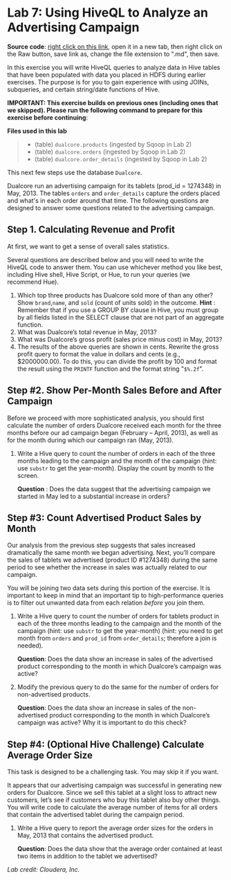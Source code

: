 # Lab 7: Using HiveQL to Analyze an Advertising Campaign

**Source code**: [right click on this link](https://github.umn.edu/deliu/bigdata19/blob/master/03-Hive1/lab07-hiveql/lab07-hiveql.md), open it in a new tab, then right click on the Raw button, save link as, change the file extension to ".md", then save.


In this exercise you will write HiveQL queries to analyze data in Hive tables that have been populated with data you placed in HDFS during earlier exercises. The purpose is for you to gain experience with using JOINs, subqueries, and certain string/date functions of Hive. 

**IMPORTANT: This exercise builds on previous ones (including ones that we skipped). Please run the following command to prepare for this exercise before continuing**: 

**Files used in this lab**

> - (table) `dualcore.products`  (ingested by Sqoop in Lab 2)
> - (table) `dualcore.orders`  (ingested by Sqoop in Lab 2)
> - (table) `dualcore.order_details`  (ingested by Sqoop in Lab 2)


This next few steps use the database `Dualcore`.  

Dualcore run an advertising campaign for its tablets (prod_id = 1274348) in May, 2013. The tables `orders` and `order_details` capture the orders placed and what's in each order around that time. The following questions are designed to answer some questions related to the advertising campaign.

## Step 1. Calculating Revenue and Profit

At first, we want to get a sense of overall sales statistics.

Several questions are described below and you will need to write the HiveQL code to answer them. You can use whichever method you like best, including Hive shell, Hive Script, or Hue, to run your queries (we recommend Hue). 

1. Which top three products has Dualcore sold more of than any other? Show `brand`,`name`, and `sold` (count of units sold) in the outcome.
    **Hint** : Remember that if you use a GROUP BY clause in Hive, you must group by all fields listed in the SELECT clause that are not part of an aggregate function. 
2. What was Dualcore’s total revenue in May, 2013? 
3. What was Dualcore’s gross profit (sales price minus cost) in May, 2013? 
4. The results of the above queries are shown in cents. Rewrite the gross profit query to format the value in dollars and cents (e.g., \$2000000.00). To do this, you can divide the profit by 100 and format the result using the `PRINTF` function and the format string  "`$%.2f`". 

## Step #2. Show Per-Month Sales Before and After Campaign

Before we proceed with more sophisticated analysis, you should first calculate the number of orders Dualcore received each month for the three months before our ad campaign began (February – April, 2013), as well as for the month during which our campaign ran (May, 2013). 


1. Write a Hive query to count the number of orders in each of the three months leading to the campaign and the month of the campaign (hint: use `substr` to get the year-month). Display the count by month to the screen. 
    
    **Question** : Does the data suggest that the advertising campaign we started in May led to a substantial increase in orders? 

## Step #3: Count Advertised Product Sales by Month

Our analysis from the previous step suggests that sales increased dramatically the same month we began advertising. Next, you’ll compare the sales of tablets we advertised (product ID #1274348) during the same period to see whether the increase in sales was actually related to our campaign. 

You will be joining two data sets during this portion of the exercise. It is important to keep in mind that an important tip to high-performance queries is to filter out unwanted data from each relation  _before_  you join them. 

1. Write a Hive query to count the number of orders for tablets product in each of the three months leading to the campaign and the month of the campaign (hint: use `substr` to get the year-month) (hint: you need to get month from `orders` and `prod_id` from `order_details`; therefore a join is needed). 
    
    **Question**: Does the data show an increase in sales of the advertised product corresponding to the month in which Dualcore’s campaign was active? 

2. Modify the previous query to do the same for the number of orders for non-advertised products. 
    
    **Question**: Does the data show an increase in sales of the non-advertised product corresponding to the month in which Dualcore’s campaign was active? Why it is important to do this check?    

## Step #4: (Optional Hive Challenge) Calculate Average Order Size

This task is designed to be a challenging task. You may skip it if you want.

It appears that our advertising campaign was successful in generating new orders for Dualcore. Since we sell this tablet at a slight loss to attract new customers, let’s see if customers who buy this tablet also buy other things. You will write code to calculate the average number of items for all orders that contain the advertised tablet during the campaign period. 

1. Write a Hive query to report the average order sizes for the orders in May, 2013 that contains the advertised product. 

    **Question**: Does the data show that the average order contained at least two items in addition to the tablet we advertised? 
    

*Lab credit: Cloudera, Inc.* 
